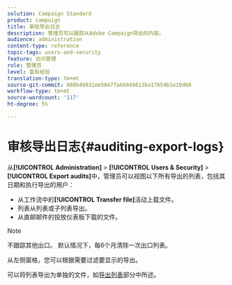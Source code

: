 ```yaml
---
solution: Campaign Standard
product: campaign
title: 审核导出日志
description: 管理员可以跟踪从Adobe Campaign导出的内容。
audience: administration
content-type: reference
topic-tags: users-and-security
feature: 访问管理
role: 管理员
level: 富有经验
translation-type: tm+mt
source-git-commit: 088b49931ee5047fa6b949813ba17654b1e10d60
workflow-type: tm+mt
source-wordcount: '117'
ht-degree: 5%

---
```



# 审核导出日志{#auditing-export-logs}

从&#x200B;**[!UICONTROL Administration]** > **[!UICONTROL Users & Security]** > **[!UICONTROL Export audits]**&#x200B;中，管理员可以视图以下所有导出的列表，包括其日期和执行导出的用户：

* 从工作流中的&#x200B;**[!UICONTROL Transfer file]**&#x200B;活动上载文件。
* 列表从列表或子列表导出。
* 从直邮邮件的投放仪表板下载的文件。

>[!NOTE]
>
>不跟踪其他出口。 默认情况下，每6个月清除一次出口列表。

从左侧窗格，您可以根据需要过滤要显示的导出。

可以将列表导出为单独的文件，如[导出列表](../../automating/using/exporting-lists.md)部分中所述。
